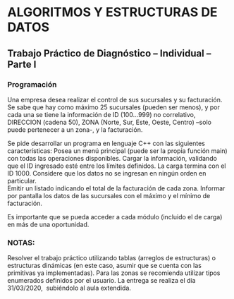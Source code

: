 # ALGORITMOS Y ESTRUCTURAS DE DATOS
## Trabajo Práctico de Diagnóstico – Individual – Parte I

### Programación
Una empresa desea realizar el control de sus sucursales y su facturación. Se sabe que hay como máximo 25 sucursales (pueden ser menos), y por cada una se tiene la información de ID (100…999) no correlativo, DIRECCION (cadena 50), ZONA (Norte, Sur, Este, Oeste, Centro) –solo puede pertenecer a un zona-, y la facturación. 

Se pide desarrollar un programa en lenguaje C++ con las siguientes características:
Posea un menú principal (puede ser la propia función main) con todas las operaciones disponibles.
Cargar la información, validando que el ID ingresado esté entre los límites definidos. La carga termina con el ID 1000. Considere que los datos no se ingresan en ningún orden en particular.  
Emitir un listado indicando el total de la facturación de cada zona. 
Informar por pantalla los datos de las sucursales con el máximo y el mínimo de facturación.

Es importante que se pueda acceder a cada módulo (incluido el de carga) en más de una oportunidad.

### NOTAS:
Resolver el trabajo práctico utilizando tablas (arreglos de estructuras) o estructuras dinámicas (en este caso, asumir que se cuenta con las primitivas ya implementadas).
Para las zonas se recomienda utilizar tipos enumerados definidos por el usuario.
La entrega se realiza el día 31/03/2020,  subiéndolo al aula extendida. 
